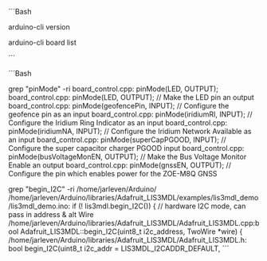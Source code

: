 
´´´Bash

arduino-cli version

arduino-cli board list



´´´

´´´Bash

grep "pinMode" -ri
board_control.cpp:  pinMode(LED, OUTPUT);
board_control.cpp:  pinMode(LED, OUTPUT); // Make the LED pin an output
board_control.cpp:  pinMode(geofencePin, INPUT); // Configure the geofence pin as an input
board_control.cpp:  pinMode(iridiumRI, INPUT); // Configure the Iridium Ring Indicator as an input
board_control.cpp:  pinMode(iridiumNA, INPUT); // Configure the Iridium Network Available as an input
board_control.cpp:  pinMode(superCapPGOOD, INPUT); // Configure the super capacitor charger PGOOD input
board_control.cpp:  pinMode(busVoltageMonEN, OUTPUT); // Make the Bus Voltage Monitor Enable an output
board_control.cpp:  pinMode(gnssEN, OUTPUT); // Configure the pin which enables power for the ZOE-M8Q GNSS



 grep "begin_I2C" -ri /home/jarleven/Arduino/
/home/jarleven/Arduino/libraries/Adafruit_LIS3MDL/examples/lis3mdl_demo/lis3mdl_demo.ino:  if (! lis3mdl.begin_I2C()) {          // hardware I2C mode, can pass in address & alt Wire
/home/jarleven/Arduino/libraries/Adafruit_LIS3MDL/Adafruit_LIS3MDL.cpp:bool Adafruit_LIS3MDL::begin_I2C(uint8_t i2c_address, TwoWire *wire) {
/home/jarleven/Arduino/libraries/Adafruit_LIS3MDL/Adafruit_LIS3MDL.h:  bool begin_I2C(uint8_t i2c_addr = LIS3MDL_I2CADDR_DEFAULT,
´´´

